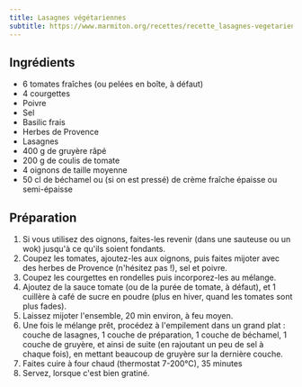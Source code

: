 ```yaml
---
title: Lasagnes végétariennes
subtitle: https://www.marmiton.org/recettes/recette_lasagnes-vegetariennes-facile_10527.aspx
---
```


## Ingrédients

- 6 tomates fraîches (ou pelées en boîte, à défaut)
- 4 courgettes
- Poivre
- Sel
- Basilic frais
- Herbes de Provence
- Lasagnes
- 400 g de gruyère râpé
- 200 g de coulis de tomate
- 4 oignons de taille moyenne
- 50 cl de béchamel ou (si on est pressé) de crème fraîche épaisse ou semi-épaisse

## Préparation

1. Si vous utilisez des oignons, faites-les revenir (dans une sauteuse ou un wok) jusqu'à ce qu'ils soient fondants.
1. Coupez les tomates, ajoutez-les aux oignons, puis faites mijoter avec des herbes de Provence (n'hésitez pas !), sel et poivre.
1. Coupez les courgettes en rondelles puis incorporez-les au mélange.
1. Ajoutez de la sauce tomate (ou de la purée de tomate, à défaut), et 1 cuillère à café de sucre en poudre (plus en hiver, quand les tomates sont plus fades).
1. Laissez mijoter l'ensemble, 20 min environ, à feu moyen.
1. Une fois le mélange prêt, procédez à l'empilement dans un grand plat : couche de lasagnes, 1 couche de préparation, 1 couche de béchamel, 1 couche de gruyère, et ainsi de suite (en rajoutant un peu de sel à chaque fois), en mettant beaucoup de gruyère sur la dernière couche.
1. Faites cuire à four chaud (thermostat 7-200°C), 35 minutes
1. Servez, lorsque c'est bien gratiné.
